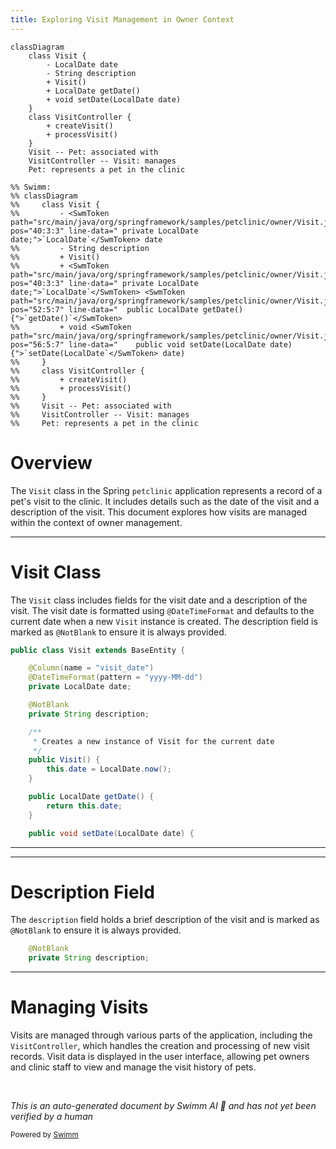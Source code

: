 ```yaml
---
title: Exploring Visit Management in Owner Context
---
```

```mermaid
classDiagram
    class Visit {
        - LocalDate date
        - String description
        + Visit()
        + LocalDate getDate()
        + void setDate(LocalDate date)
    }
    class VisitController {
        + createVisit()
        + processVisit()
    }
    Visit -- Pet: associated with
    VisitController -- Visit: manages
    Pet: represents a pet in the clinic

%% Swimm:
%% classDiagram
%%     class Visit {
%%         - <SwmToken path="src/main/java/org/springframework/samples/petclinic/owner/Visit.java" pos="40:3:3" line-data="	private LocalDate date;">`LocalDate`</SwmToken> date
%%         - String description
%%         + Visit()
%%         + <SwmToken path="src/main/java/org/springframework/samples/petclinic/owner/Visit.java" pos="40:3:3" line-data="	private LocalDate date;">`LocalDate`</SwmToken> <SwmToken path="src/main/java/org/springframework/samples/petclinic/owner/Visit.java" pos="52:5:7" line-data="	public LocalDate getDate() {">`getDate()`</SwmToken>
%%         + void <SwmToken path="src/main/java/org/springframework/samples/petclinic/owner/Visit.java" pos="56:5:7" line-data="	public void setDate(LocalDate date) {">`setDate(LocalDate`</SwmToken> date)
%%     }
%%     class VisitController {
%%         + createVisit()
%%         + processVisit()
%%     }
%%     Visit -- Pet: associated with
%%     VisitController -- Visit: manages
%%     Pet: represents a pet in the clinic
```

# Overview

The <SwmToken path="src/main/java/org/springframework/samples/petclinic/owner/Visit.java" pos="36:4:4" line-data="public class Visit extends BaseEntity {">`Visit`</SwmToken> class in the Spring <SwmToken path="src/main/java/org/springframework/samples/petclinic/owner/Visit.java" pos="16:8:8" line-data="package org.springframework.samples.petclinic.owner;">`petclinic`</SwmToken> application represents a record of a pet's visit to the clinic. It includes details such as the date of the visit and a description of the visit. This document explores how visits are managed within the context of owner management.

<SwmSnippet path="/src/main/java/org/springframework/samples/petclinic/owner/Visit.java" line="36">

---

# Visit Class

The <SwmToken path="src/main/java/org/springframework/samples/petclinic/owner/Visit.java" pos="36:4:4" line-data="public class Visit extends BaseEntity {">`Visit`</SwmToken> class includes fields for the visit date and a description of the visit. The visit date is formatted using <SwmToken path="src/main/java/org/springframework/samples/petclinic/owner/Visit.java" pos="39:1:2" line-data="	@DateTimeFormat(pattern = &quot;yyyy-MM-dd&quot;)">`@DateTimeFormat`</SwmToken> and defaults to the current date when a new <SwmToken path="src/main/java/org/springframework/samples/petclinic/owner/Visit.java" pos="36:4:4" line-data="public class Visit extends BaseEntity {">`Visit`</SwmToken> instance is created. The description field is marked as <SwmToken path="src/main/java/org/springframework/samples/petclinic/owner/Visit.java" pos="42:1:2" line-data="	@NotBlank">`@NotBlank`</SwmToken> to ensure it is always provided.

```java
public class Visit extends BaseEntity {

	@Column(name = "visit_date")
	@DateTimeFormat(pattern = "yyyy-MM-dd")
	private LocalDate date;

	@NotBlank
	private String description;

	/**
	 * Creates a new instance of Visit for the current date
	 */
	public Visit() {
		this.date = LocalDate.now();
	}

	public LocalDate getDate() {
		return this.date;
	}

	public void setDate(LocalDate date) {
```

---

</SwmSnippet>

<SwmSnippet path="/src/main/java/org/springframework/samples/petclinic/owner/Visit.java" line="42">

---

# Description Field

The <SwmToken path="src/main/java/org/springframework/samples/petclinic/owner/Visit.java" pos="43:5:5" line-data="	private String description;">`description`</SwmToken> field holds a brief description of the visit and is marked as <SwmToken path="src/main/java/org/springframework/samples/petclinic/owner/Visit.java" pos="42:1:2" line-data="	@NotBlank">`@NotBlank`</SwmToken> to ensure it is always provided.

```java
	@NotBlank
	private String description;
```

---

</SwmSnippet>

# Managing Visits

Visits are managed through various parts of the application, including the `VisitController`, which handles the creation and processing of new visit records. Visit data is displayed in the user interface, allowing pet owners and clinic staff to view and manage the visit history of pets.

&nbsp;

*This is an auto-generated document by Swimm AI 🌊 and has not yet been verified by a human*

<SwmMeta version="3.0.0" repo-id="Z2l0aHViJTNBJTNBc3ByaW5nLXBldGNsaW5pYyUzQSUzQVN3aW1tLURlbW8=" repo-name="spring-petclinic"><sup>Powered by [Swimm](/)</sup></SwmMeta>
